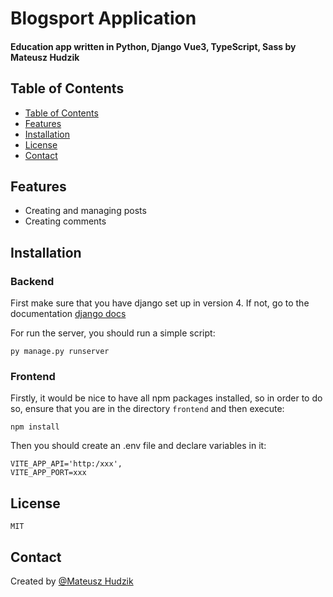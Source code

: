 # Blogsport Application

#### Education app written in Python, Django Vue3, TypeScript, Sass by Mateusz Hudzik

## Table of Contents

- [Table of Contents](#table-of-contents)
- [Features](#features)
- [Installation](#installation)
- [License](#license)
- [Contact](#contact)

## Features
- Creating and managing posts
- Creating comments

## Installation

### Backend

First make sure that you have django set up in version 4. If not, go to the documentation [django docs](https://docs.djangoproject.com/en/4.0/topics/install/)

For run the server, you should run a simple script:

```
py manage.py runserver
```

### Frontend

Firstly, it would be nice to have all npm packages installed, so in order to do so, ensure that you are in the directory `frontend` and then execute:
```
npm install
```

Then you should create an .env file and declare variables in it:
```
VITE_APP_API='http:/xxx',
VITE_APP_PORT=xxx
```

## License
```
MIT
```

## Contact
Created by [@Mateusz Hudzik](https://github.com/mhQ260)
